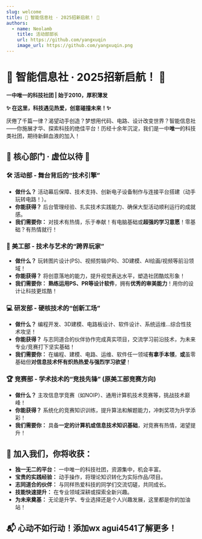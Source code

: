 ```yaml
---
slug: welcome
title: 🚀 智能信息社 · 2025招新启航！ 🚀
authors:
  - name: Neolamb
    title: 活动部部长
    url: https://github.com/yangxuqin
    image_url: https://github.com/yangxuqin.png
---
```

# 🚀 智能信息社 · 2025招新启航！ 🚀

 **一中唯一的科技社团 | 始于2010，厚积薄发**

**✨ 在这里，科技遇见热爱，创意碰撞未来！✨**

厌倦了千篇一律？渴望动手创造？梦想用代码、电路、设计改变世界？智能信息社——你施展才华、探索科技的绝佳平台！历经十余年沉淀，我们是一中**唯一**的科技类社团，期待新鲜血液的加入！

## 🔧 核心部门 · 虚位以待 🔧

### 🛠️ **活动部 - 舞台背后的“技术引擎”**
*   **做什么？** 活动幕后保障、技术支持、创新电子设备制作与连接平台搭建（动手玩转电路！）。
*   **你能获得？** 后台管理经验、扎实技术实践能力、确保大型活动顺利运行的成就感。
*   **我们需要你：** 对技术有热情，乐于奉献！有电脑基础或**超强的学习意愿**！零基础？有热情就行！

### 🎨 **美工部 - 技术与艺术的“跨界玩家”**
*   **做什么？** 玩转图片设计(PS)、视频剪辑(PR)、3D建模、AI绘画/视频等前沿领域！
*   **你能获得？** 将创意落地的能力，提升视觉表达水平，塑造社团酷炫形象！
*   **我们需要你：** **熟练运用PS、PR等设计软件**，拥有**优秀的审美能力**！用你的设计让科技更炫酷！

### 💻 **研发部 - 硬核技术的“创新工场”**
*   **做什么？** 编程开发、3D建模、电路板设计、软件设计、系统运维...综合性技术攻坚！
*   **你能获得？** 与志同道合的伙伴协作完成真实项目，交流学习前沿技术，为未来专业/竞赛打下坚实基础！
*   **我们需要你：** 在编程、建模、电路、运维、软件任一领域**有拿手本领**，**或**虽零基础但**对信息技术怀有炽热热爱与强烈学习欲望**！

### 🏆 **竞赛部 - 学术技术的“竞技先锋”** (原美工部竞赛方向)
*   **做什么？** 主攻信息学竞赛（如NOIP）、通用计算机技术竞赛等，挑战技术巅峰！
*   **你能获得？** 系统化的竞赛知识训练，提升算法和解题能力，冲刺奖项为升学添彩！
*   **我们需要你：** 具备**一定的计算机或信息技术知识基础**，对竞赛有热情，渴望提升！

## 📣 加入我们，你将收获：

*   **独一无二的平台：** 一中唯一的科技社团，资源集中，机会丰富。
*   **宝贵的实践经验：** 动手操作，将理论知识转化为实际作品/项目。
*   **志同道合的伙伴：** 与同样热爱科技的同学们交流切磋，共同成长。
*   **技能快速提升：** 在专业领域深耕或探索全新兴趣。
*   **为未来奠基：** 无论是升学、专业选择还是个人兴趣发展，这里都是你的加油站！

## 📬 心动不如行动！添加wx agui4541了解更多！

<!-- truncate -->
